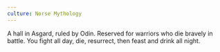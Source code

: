 ```yaml
---
culture: Norse Mythology
---
```


A hall in Asgard, ruled by Odin. Reserved for warriors who die bravely in battle. You fight all day, die, resurrect, then feast and drink all night.
